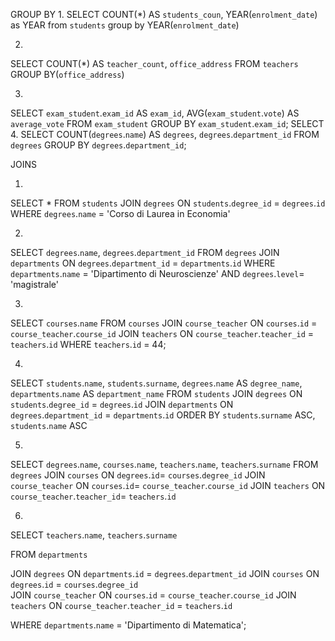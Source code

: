 GROUP BY
1. 
 SELECT COUNT(*) AS `students_coun`, YEAR(`enrolment_date`) as YEAR
 from `students` 
 group by YEAR(`enrolment_date`)

2.
 SELECT COUNT(*) AS `teacher_count`, `office_address`
 FROM `teachers`
 GROUP BY(`office_address`)

3.
SELECT `exam_student`.`exam_id` AS `exam_id`, AVG(`exam_student`.`vote`) AS `average_vote`
FROM `exam_student`
GROUP BY `exam_student`.`exam_id`;
SELECT
4.
SELECT COUNT(`degrees`.`name`) AS `degrees`, `degrees`.`department_id`
FROM `degrees`
GROUP BY `degrees`.`department_id`;


JOINS

1.

 SELECT *
 FROM `students`
 JOIN `degrees` ON `students`.`degree_id` = `degrees`.`id`
 WHERE `degrees`.`name` = 'Corso di Laurea in Economia'

2.

 SELECT `degrees`.`name`, `degrees`.`department_id`
 FROM `degrees`
 JOIN `departments` ON `degrees`.`department_id` = `departments`.`id`
 WHERE `departments`.`name` = 'Dipartimento di Neuroscienze'
 AND `degrees`.`level`= 'magistrale'

3.
 SELECT `courses`.`name`
 FROM `courses`
 JOIN `course_teacher` ON `courses`.`id` = `course_teacher`.`course_id`
 JOIN `teachers` ON `course_teacher`.`teacher_id` = `teachers`.`id`
 WHERE `teachers`.`id` = 44;

4.
 SELECT 
  `students`.`name`, 
  `students`.`surname`, 
  `degrees`.`name` AS `degree_name`, 
  `departments`.`name` AS `department_name`
 FROM `students`
 JOIN `degrees` ON `students`.`degree_id` = `degrees`.`id`
 JOIN `departments` ON `degrees`.`department_id` = `departments`.`id`
 ORDER BY 
  `students`.`surname` ASC, 
  `students`.`name` ASC

5.
 SELECT 
  `degrees`.`name`,
  `courses`.`name`,
  `teachers`.`name`,
  `teachers`.`surname`
 FROM `degrees`
 JOIN `courses` ON `degrees`.`id`= `courses`.`degree_id`
 JOIN `course_teacher` ON `courses`.`id`= `course_teacher`.`course_id`
 JOIN `teachers` ON `course_teacher`.`teacher_id`= `teachers`.`id`

 6.
 SELECT 
    `teachers`.`name`,
    `teachers`.`surname`

 FROM `departments`

 JOIN `degrees` ON `departments`.`id` = `degrees`.`department_id`
 JOIN `courses` ON `degrees`.`id` = `courses`.`degree_id`  
 JOIN `course_teacher` ON `courses`.`id` = `course_teacher`.`course_id`
 JOIN `teachers` ON `course_teacher`.`teacher_id` = `teachers`.`id`

 WHERE `departments`.`name` = 'Dipartimento di Matematica';
